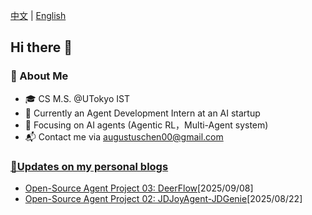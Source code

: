 [中文](https://github.com/yc-2027/yc-2027/blob/main/ZH_CN_README.md) | [English](#awesome-ai-agents)
## Hi there 👋

<!--
**Omari-00/Omari-00** is a ✨ _special_ ✨ repository because its `README.md` (this file) appears on your GitHub profile.

Here are some ideas to get you started:

- 🔭 I’m currently working on ...
- 🌱 I’m currently learning ...
- 👯 I’m looking to collaborate on ...
- 🤔 I’m looking for help with ...
- 💬 Ask me about ...
- 📫 How to reach me: ...
- 😄 Pronouns: ...
- ⚡ Fun fact: ...
emojis: https://gist.github.com/roachhd/1f029bd4b50b8a524f3c
-->

<!-- README.md -->

### 🌟 About Me
* 🎓 CS M.S. @UTokyo IST
* 🔭 Currently an Agent Development Intern at an AI startup
* 🔬 Focusing on AI agents (Agentic RL，Multi-Agent system)
* 📬 Contact me via augustuschen00@gmail.com


### [📕Updates on my personal blogs](https://yc-2027.github.io/)
* [Open-Source Agent Project 03: DeerFlow](https://yc-2027.github.io/posts/2025/09/08/Open-Source-Agent-Project-03-DeerFlow.html)[2025/09/08]
* [Open-Source Agent Project 02: JDJoyAgent-JDGenie](https://yc-2027.github.io/posts/2025/08/22/Open-Source-Agent-Project-02-JDJoyAgent-JDGenie.html)[2025/08/22]


